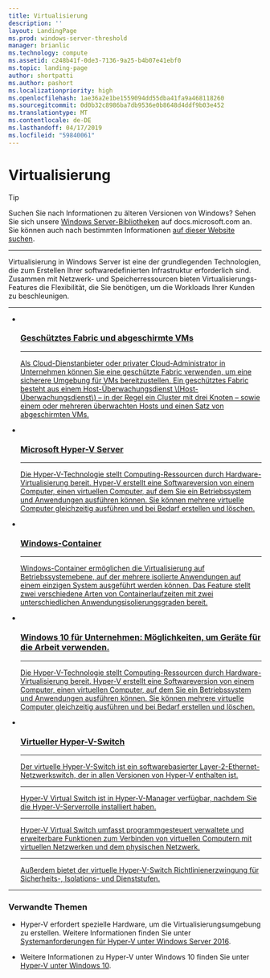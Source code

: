 ```yaml
---
title: Virtualisierung
description: ''
layout: LandingPage
ms.prod: windows-server-threshold
manager: brianlic
ms.technology: compute
ms.assetid: c248b41f-0de3-7136-9a25-b4b07e41ebf0
ms.topic: landing-page
author: shortpatti
ms.author: pashort
ms.localizationpriority: high
ms.openlocfilehash: 1ae36a2e1be1559094dd55dba41fa9a468118260
ms.sourcegitcommit: 0d0b32c8986ba7db9536e0b8648d4ddf9b03e452
ms.translationtype: MT
ms.contentlocale: de-DE
ms.lasthandoff: 04/17/2019
ms.locfileid: "59840061"
---
```

# <a name="virtualization"></a>Virtualisierung

>[!TIP]
> Suchen Sie nach Informationen zu älteren Versionen von Windows? Sehen Sie sich unsere [Windows Server-Bibliotheken](/previous-versions/windows/) auf docs.microsoft.com an. Sie können auch nach bestimmten Informationen [auf dieser Website suchen](https://docs.microsoft.com/search/index?search=Windows+Server&dataSource=previousVersions).

<HR />

Virtualisierung in Windows Server ist eine der grundlegenden Technologien, die zum Erstellen Ihrer softwaredefinierten Infrastruktur erforderlich sind. Zusammen mit Netzwerk- und Speicherressourcen bieten Virtualisierungs-Features die Flexibilität, die Sie benötigen, um die Workloads Ihrer Kunden zu beschleunigen.

<HR />
<ul class="cardsI panelContent">
<li>
          <a href="../security/guarded-fabric-shielded-vm/guarded-fabric-and-shielded-vms.md">
          <div class="cardSize">
            <div class="cardPadding">
                <div class="card">
                    <div class="cardImageOuter">
                        <div class="cardImage">
                            <img src="../media/i-virtualize.svg" alt="" />
                        </div>
                    </div>
                    <div class="cardText">
                        <h3>Geschütztes Fabric und abgeschirmte VMs</h3>
<HR />
                        <p>Als Cloud-Dienstanbieter oder privater Cloud-Administrator in Unternehmen können Sie eine geschützte Fabric verwenden, um eine sicherere Umgebung für VMs bereitzustellen. Ein geschütztes Fabric besteht aus einem Host-Überwachungsdienst \(Host-Überwachungsdienst\) – in der Regel ein Cluster mit drei Knoten – sowie einem oder mehreren überwachten Hosts und einen Satz von abgeschirmten VMs.</p>
                     </div>
                  </div>
              </div>
          </div>
       </a>
    </li>
<li>
          <a href="https://docs.microsoft.com/windows-server/virtualization/hyper-v/hyper-v-server-2016">
          <div class="cardSize">
            <div class="cardPadding">
                <div class="card">
                    <div class="cardImageOuter">
                        <div class="cardImage">
                        <img src="../media/i-virtualize.svg" alt="" />
                        </div>
                    </div>
                    <div class="cardText">
                        <h3>Microsoft Hyper-V Server</h3>
<HR />
                        <p>Die Hyper-V-Technologie stellt Computing-Ressourcen durch Hardware-Virtualisierung bereit. Hyper-V erstellt eine Softwareversion von einem Computer, einen virtuellen Computer, auf dem Sie ein Betriebssystem und Anwendungen ausführen können. Sie können mehrere virtuelle Computer gleichzeitig ausführen und bei Bedarf erstellen und löschen.</p>
                     </div>
                  </div>
              </div>
          </div>
       </a>
    </li>
<li>
         <a href="https://docs.microsoft.com/virtualization/windowscontainers">
         <div class="cardSize">
            <div class="cardPadding">
                <div class="card">
                    <div class="cardImageOuter">
                        <div class="cardImage">
                            <img src="../media/i-virtualize.svg" alt="" />
                        </div>
                    </div>
                    <div class="cardText">
                        <h3>Windows-Container</h3>
<HR />
                        <p>Windows-Container ermöglichen die Virtualisierung auf Betriebssystemebene, auf der mehrere isolierte Anwendungen auf einem einzigen System ausgeführt werden können. Das Feature stellt zwei verschiedene Arten von Containerlaufzeiten mit zwei unterschiedlichen Anwendungsisolierungsgraden bereit.</p>
                     </div>
                  </div>
              </div>
          </div>
       </a>
    </li>
<li>
      <a href="hyper-v/Hyper-V-on-Windows-Server.md">
         <div class="cardSize">
            <div class="cardPadding">
                <div class="card">
                    <div class="cardImageOuter">
                        <div class="cardImage">
                            <img src="../media/i-virtualize.svg" alt="" />
                        </div>
                    </div>
                    <div class="cardText">
                       <h3>Windows 10 für Unternehmen: Möglichkeiten, um Geräte für die Arbeit verwenden.</h3>
<HR />
                       <p>Die Hyper-V-Technologie stellt Computing-Ressourcen durch Hardware-Virtualisierung bereit. Hyper-V erstellt eine Softwareversion von einem Computer, einen virtuellen Computer, auf dem Sie ein Betriebssystem und Anwendungen ausführen können. Sie können mehrere virtuelle Computer gleichzeitig ausführen und bei Bedarf erstellen und löschen.</p>
                     </div>
                  </div>
              </div>
          </div>
       </a>
    </li>
<li>
          <a href="hyper-v-virtual-switch/Hyper-V-Virtual-Switch.md">
          <div class="cardSize">
            <div class="cardPadding">
                <div class="card">
                    <div class="cardImageOuter">
                        <div class="cardImage">
                            <img src="../media/i-virtualize.svg" alt="" />
                        </div>
                    </div>
                    <div class="cardText">
                        <h3>Virtueller Hyper-V-Switch</h3>
<HR />
                        <p>Der virtuelle Hyper-V-Switch ist ein softwarebasierter Layer-2-Ethernet-Netzwerkswitch, der in allen Versionen von Hyper-V enthalten ist.</p>
<HR />
                        <p>Hyper-V Virtual Switch ist in Hyper-V-Manager verfügbar, nachdem Sie die Hyper-V-Serverrolle installiert haben.</p>
<HR />
                        <p>Hyper-V Virtual Switch umfasst programmgesteuert verwaltete und erweiterbare Funktionen zum Verbinden von virtuellen Computern mit virtuellen Netzwerken und dem physischen Netzwerk.</p>
<HR />
                        <p>Außerdem bietet der virtuelle Hyper-V-Switch Richtlinienerzwingung für Sicherheits-, Isolations- und Dienststufen.</p>
                     </div>
                  </div>
              </div>
          </div>
       </a>
    </li>
</ul>

---

### <a name="related"></a>Verwandte Themen

- Hyper-V erfordert spezielle Hardware, um die Virtualisierungsumgebung zu erstellen. Weitere Informationen finden Sie unter [Systemanforderungen für Hyper-V unter Windows Server 2016](./hyper-v/system-requirements-for-hyper-v-on-windows.md). 

- Weitere Informationen zu Hyper-V unter Windows 10 finden Sie unter [Hyper-V unter Windows 10](https://docs.microsoft.com/virtualization/hyper-v-on-windows).

